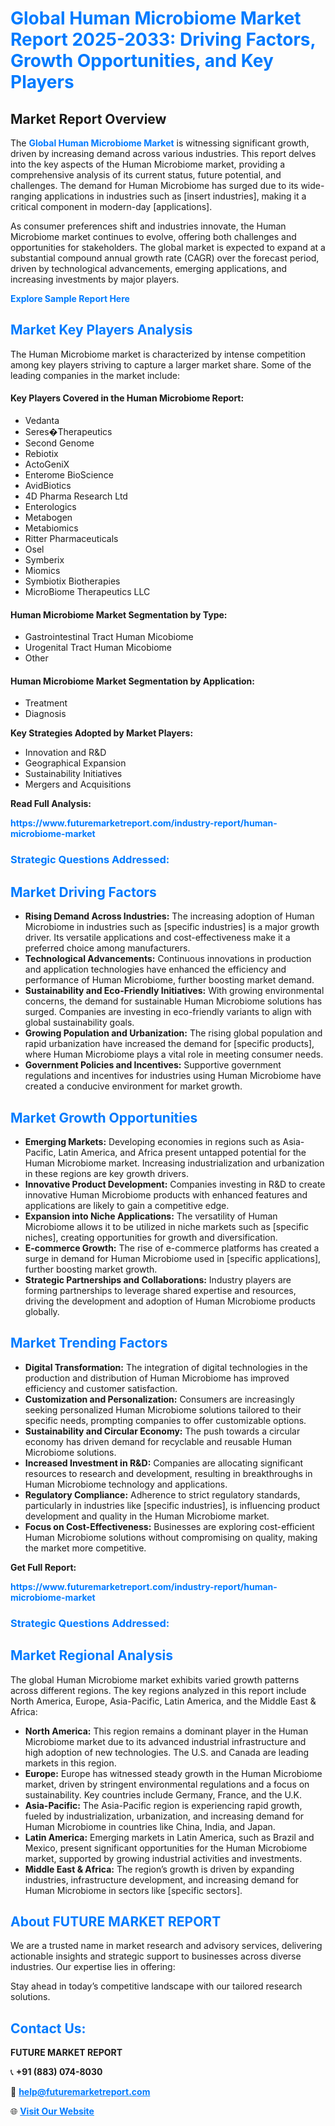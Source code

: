 <h1 style="color: #007BFF;">Global Human Microbiome Market Report 2025-2033: Driving Factors, Growth Opportunities, and Key Players</h1>

<section id="overview">
<h2>Market Report Overview</h2>
<p>The <a href="https://www.futuremarketreport.com/industry-report/human-microbiome-market" style="color: #007BFF; text-decoration: none;"><strong>Global Human Microbiome Market</strong></a> is witnessing significant growth, driven by increasing demand across various industries. This report delves into the key aspects of the Human Microbiome market, providing a comprehensive analysis of its current status, future potential, and challenges. The demand for Human Microbiome has surged due to its wide-ranging applications in industries such as [insert industries], making it a critical component in modern-day [applications].</p>
<p>As consumer preferences shift and industries innovate, the Human Microbiome market continues to evolve, offering both challenges and opportunities for stakeholders. The global market is expected to expand at a substantial compound annual growth rate (CAGR) over the forecast period, driven by technological advancements, emerging applications, and increasing investments by major players.</p>
</section>

<section id="overview">
<p><a href="https://www.futuremarketreport.com/request-sample/reportId=97930" style="color: #007BFF; text-decoration: none;"><strong>Explore Sample Report Here</strong></a></p>
</section>

<section id="key-players">
<h2 style="color: #007BFF;">Market Key Players Analysis</h2>
<p>The Human Microbiome market is characterized by intense competition among key players striving to capture a larger market share. Some of the leading companies in the market include:</p>
<h4>Key Players Covered in the Human Microbiome Report:</h4>
<ul><li>Vedanta</li><li>Seres�Therapeutics</li><li>Second Genome</li><li>Rebiotix</li><li>ActoGeniX</li><li>Enterome BioScience</li><li>AvidBiotics</li><li>4D Pharma Research Ltd</li><li>Enterologics</li><li>Metabogen</li><li>Metabiomics</li><li>Ritter Pharmaceuticals</li><li>Osel</li><li>Symberix</li><li>Miomics</li><li>Symbiotix Biotherapies</li><li>MicroBiome Therapeutics LLC</li></ul>
<h4>Human Microbiome Market Segmentation by Type:</h4>
<ul><li>Gastrointestinal Tract Human Micobiome</li><li>Urogenital Tract Human Micobiome</li><li>Other</li></ul>

<h4>Human Microbiome Market Segmentation by Application:</h4>
<ul><li>Treatment</li><li>Diagnosis</li></ul>
<p><strong>Key Strategies Adopted by Market Players:</strong></p>
<ul>
<li>Innovation and R&D</li>
<li>Geographical Expansion</li>
<li>Sustainability Initiatives</li>
<li>Mergers and Acquisitions</li>
</ul>
</section>

<section>
<p><strong>Read Full Analysis: </strong></p><a href="https://www.futuremarketreport.com/industry-report/human-microbiome-market" style="color: #007BFF; text-decoration: none;"><strong>https://www.futuremarketreport.com/industry-report/human-microbiome-market</strong></a>
<h3 style="color: #007BFF;">Strategic Questions Addressed:</h3>
</section>

<section id="driving-factors">
<h2 style="color: #007BFF;">Market Driving Factors</h2>
<ul>
<li><strong>Rising Demand Across Industries:</strong> The increasing adoption of Human Microbiome in industries such as [specific industries] is a major growth driver. Its versatile applications and cost-effectiveness make it a preferred choice among manufacturers.</li>
<li><strong>Technological Advancements:</strong> Continuous innovations in production and application technologies have enhanced the efficiency and performance of Human Microbiome, further boosting market demand.</li>
<li><strong>Sustainability and Eco-Friendly Initiatives:</strong> With growing environmental concerns, the demand for sustainable Human Microbiome solutions has surged. Companies are investing in eco-friendly variants to align with global sustainability goals.</li>
<li><strong>Growing Population and Urbanization:</strong> The rising global population and rapid urbanization have increased the demand for [specific products], where Human Microbiome plays a vital role in meeting consumer needs.</li>
<li><strong>Government Policies and Incentives:</strong> Supportive government regulations and incentives for industries using Human Microbiome have created a conducive environment for market growth.</li>
</ul>
</section>

<section id="growth-opportunities">
<h2 style="color: #007BFF;">Market Growth Opportunities</h2>
<ul>
<li><strong>Emerging Markets:</strong> Developing economies in regions such as Asia-Pacific, Latin America, and Africa present untapped potential for the Human Microbiome market. Increasing industrialization and urbanization in these regions are key growth drivers.</li>
<li><strong>Innovative Product Development:</strong> Companies investing in R&D to create innovative Human Microbiome products with enhanced features and applications are likely to gain a competitive edge.</li>
<li><strong>Expansion into Niche Applications:</strong> The versatility of Human Microbiome allows it to be utilized in niche markets such as [specific niches], creating opportunities for growth and diversification.</li>
<li><strong>E-commerce Growth:</strong> The rise of e-commerce platforms has created a surge in demand for Human Microbiome used in [specific applications], further boosting market growth.</li>
<li><strong>Strategic Partnerships and Collaborations:</strong> Industry players are forming partnerships to leverage shared expertise and resources, driving the development and adoption of Human Microbiome products globally.</li>
</ul>
</section>

<section id="trending-factors">
<h2 style="color: #007BFF;">Market Trending Factors</h2>
<ul>
<li><strong>Digital Transformation:</strong> The integration of digital technologies in the production and distribution of Human Microbiome has improved efficiency and customer satisfaction.</li>
<li><strong>Customization and Personalization:</strong> Consumers are increasingly seeking personalized Human Microbiome solutions tailored to their specific needs, prompting companies to offer customizable options.</li>
<li><strong>Sustainability and Circular Economy:</strong> The push towards a circular economy has driven demand for recyclable and reusable Human Microbiome solutions.</li>
<li><strong>Increased Investment in R&D:</strong> Companies are allocating significant resources to research and development, resulting in breakthroughs in Human Microbiome technology and applications.</li>
<li><strong>Regulatory Compliance:</strong> Adherence to strict regulatory standards, particularly in industries like [specific industries], is influencing product development and quality in the Human Microbiome market.</li>
<li><strong>Focus on Cost-Effectiveness:</strong> Businesses are exploring cost-efficient Human Microbiome solutions without compromising on quality, making the market more competitive.</li>
</ul>
</section>

<section>
<p><strong>Get Full Report: </strong></p><a href="https://www.futuremarketreport.com/industry-report/human-microbiome-market" style="color: #007BFF; text-decoration: none;"><strong>https://www.futuremarketreport.com/industry-report/human-microbiome-market</strong></a>
<h3 style="color: #007BFF;">Strategic Questions Addressed:</h3>
</section>


<section id="regional-analysis">
<h2 style="color: #007BFF;">Market Regional Analysis</h2>
<p>The global Human Microbiome market exhibits varied growth patterns across different regions. The key regions analyzed in this report include North America, Europe, Asia-Pacific, Latin America, and the Middle East & Africa:</p>
<ul>
<li><strong>North America:</strong> This region remains a dominant player in the Human Microbiome market due to its advanced industrial infrastructure and high adoption of new technologies. The U.S. and Canada are leading markets in this region.</li>
<li><strong>Europe:</strong> Europe has witnessed steady growth in the Human Microbiome market, driven by stringent environmental regulations and a focus on sustainability. Key countries include Germany, France, and the U.K.</li>
<li><strong>Asia-Pacific:</strong> The Asia-Pacific region is experiencing rapid growth, fueled by industrialization, urbanization, and increasing demand for Human Microbiome in countries like China, India, and Japan.</li>
<li><strong>Latin America:</strong> Emerging markets in Latin America, such as Brazil and Mexico, present significant opportunities for the Human Microbiome market, supported by growing industrial activities and investments.</li>
<li><strong>Middle East & Africa:</strong> The region’s growth is driven by expanding industries, infrastructure development, and increasing demand for Human Microbiome in sectors like [specific sectors].</li>
</ul>
</section>

<footer>
<h2 style="color: #007BFF;">About FUTURE MARKET REPORT</h2>
<p>We are a trusted name in market research and advisory services, delivering actionable insights and strategic support to businesses across diverse industries. Our expertise lies in offering:</p>

<p>Stay ahead in today’s competitive landscape with our tailored research solutions.</p>

<h2 style="color: #007BFF;">Contact Us:</h2>
<p><strong>FUTURE MARKET REPORT</strong></p>
<p>📞 <strong>+91 (883) 074-8030</strong></p>
<p>📧 <strong><a href="mailto:help@futuremarketreport.com" style="color: #007BFF;">help@futuremarketreport.com</a></strong></p>
<p>🌐 <strong><a href="https://www.futuremarketreport.com/" style="color: #007BFF;">Visit Our Website</a></strong></p>
</footer>